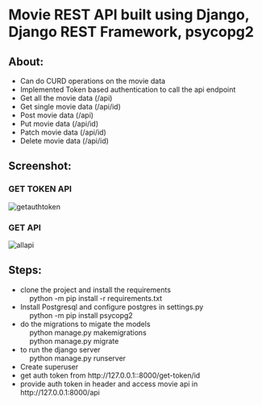 <h1>Movie REST API built using Django, Django REST Framework, psycopg2</h1>

<h2>About: </h2>
   <ul>
   <li>Can do CURD operations on the movie data</li>
   <li>Implemented Token based authentication to call the api endpoint</li>
    <li>Get all the movie data (/api)</li>
    <li>Get single movie data (/api/id)</li>
    <li>Post movie data (/api)</li>
    <li>Put movie data (/api/id)</li>
    <li>Patch movie data (/api/id)</li>
    <li>Delete movie data (/api/id)</li>
   </ul> 

<h2>Screenshot:</h2>


<h3> GET TOKEN API</h3>

![getauthtoken](https://github.com/Dinesh294/MovieAPIDjango/assets/84972612/748a2512-03cd-40ce-a5e1-656a0ea3219e)


<h3> GET API</h3>

![allapi](https://github.com/Dinesh294/MovieAPIDjango/assets/84972612/6476f2b0-dac1-413b-a5ab-82dfc4137b12)


<h2>Steps:</h2>
    <ul>
    <li>clone the project and install the requirements <br>
        &emsp; python -m pip install -r requirements.txt </li>
    <li>Install Postgresql and configure postgres in settings.py</li>
        &emsp; python -m pip install psycopg2
    <li>do the migrations to migate the models <br>
        &emsp; python manage.py makemigrations <br>
        &emsp; python manage.py migrate </li>
    <li>to run the django server <br>
        &emsp; python manage.py runserver </li>
    <li>Create superuser</li>
    <li>get auth token from http://127.0.0.1::8000/get-token/id</li>    
    <li>provide auth token in header and access movie api in  http://127.0.0.1:8000/api </li>
    </ul>
